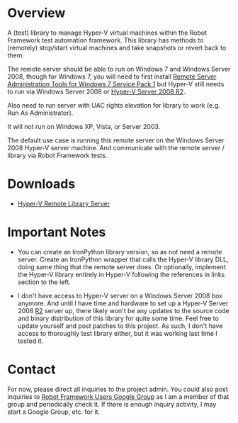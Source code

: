 # Overview #

A (test) library to manage Hyper-V virtual machines within the Robot Framework test automation framework. This library has methods to (remotely) stop/start virtual machines and take snapshots or revert back to them.

The remote server should be able to run on Windows 7 and Windows Server 2008, though for Windows 7, you will need to first install [Remote Server Administration Tools for Windows 7 Service Pack 1](http://www.microsoft.com/download/en/details.aspx?displaylang=en&id=7887) but Hyper-V still needs to run via Windows Server 2008 or [Hyper-V Server 2008 R2](http://www.microsoft.com/download/en/details.aspx?displaylang=en&id=3512).

Also need to run server with UAC rights elevation for library to work (e.g. Run As Administrator).

It will not run on Windows XP, Vista, or Server 2003.

The default use case is running this remote server on the Windows Server 2008 Hyper-V server machine. And communicate with the remote server / library via Robot Framework tests.

# Downloads #

  * [Hyper-V Remote Library Server](http://code.google.com/p/robotframework-hypervlibrary/downloads/detail?name=RobotHyper-VMgmtSvrBinary.zip)

# Important Notes #

  * You can create an IronPython library version, so as not need a remote server. Create an IronPython wrapper that calls the Hyper-V library DLL, doing same thing that the remote server does. Or optionally, implement the Hyper-V library entirely in Hyper-V following the references in links section to the left.

  * I don't have access to Hyper-V server on a Windows Server 2008 box anymore. And until I have time and hardware to set up a Hyper-V Server 2008 [R2](https://code.google.com/p/robotframework-hypervlibrary/source/detail?r=2) server up, there likely won't be any updates to the source code and binary distribution of this library for quite some time. Feel free to update yourself and post patches to this project. As such, I don't have access to thoroughly test library either, but it was working last time I tested it.

# Contact #

For now, please direct all inquiries to the project admin. You could also post inquiries to [Robot Framework Users Google Group](http://groups.google.com/group/robotframework-users) as I am a member of that group and periodically check it. If there is enough inquiry activity, I may start a Google Group, etc. for it.